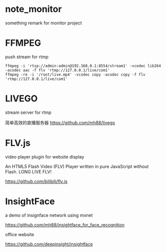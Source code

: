 # note_monitor
something remark for monitor project

# FFMPEG
push stream for rtmp

```
ffmpeg -i 'rtsp://admin:admin@192.168.0.1:8554/stream1' -vcodec lib264 -acodec aac -f flv 'rtmp://127.0.0.1/live/com1'
ffmpeg -re -i '/root/live.mp4' -vcodec copy -acodec copy -f flv 'rtmp://127.0.0.1/live/com1'
```

# LIVEGO
stream server for rtmp

简单高效的直播服务器 https://github.com/mh88/livego

# FLV.js
video player plugin for website display

An HTML5 Flash Video (FLV) Player written in pure JavaScript without Flash. LONG LIVE FLV!

https://github.com/bilibili/flv.js

# InsightFace
a demo of insignface network using mxnet

https://github.com/mh88/insightface_for_face_recognition

office website

https://github.com/deepinsight/insightface
